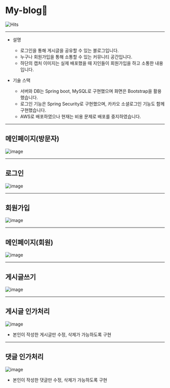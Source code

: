 # My-blog🌟

![Hits](https://hits.seeyoufarm.com/api/count/incr/badge.svg?url=https%3A%2F%2Fgithub.com%2Fmsmn1729%2FMy-blog&count_bg=%2306A1F1&title_bg=%23555555&icon=iconify.svg&icon_color=%23FFFFFF&title=hits&edge_flat=false)

------

- 설명
  - 로그인을 통해 게시글을 공유할 수 있는 블로그입니다.
  - 누구나 회원가입을 통해 소통할 수 있는 커뮤니티 공간입니다.
  - 하단의 캡처 이미지는 실제 배포했을 때 지인들이 회원가입을 하고 소통한 내용입니다.

- 기술 스택
  - 서버와 DB는 Spring boot, MySQL로 구현했으며 화면은 Bootstrap을 활용했습니다.
  - 로그인 기능은 Spring Security로 구현했으며, 카카오 소셜로그인 기능도 함께 구현했습니다.
  - AWS로 배포하였으나 현재는 비용 문제로 배포를 중지하였습니다.

------

## 메인페이지(방문자)
![image](https://user-images.githubusercontent.com/59201008/115713015-7ce6bc80-a3b0-11eb-9548-5d9efb9884eb.png)

------
## 로그인
![image](https://user-images.githubusercontent.com/59201008/115713038-84a66100-a3b0-11eb-96c1-33a1fca0958d.png)

------
## 회원가입
![image](https://user-images.githubusercontent.com/59201008/115713065-8c660580-a3b0-11eb-9619-afe4677e0230.png)

------
## 메인페이지(회원)
![image](https://user-images.githubusercontent.com/59201008/115713096-95ef6d80-a3b0-11eb-90b4-5d8d60278d9d.png)

------
## 게시글쓰기
![image](https://user-images.githubusercontent.com/59201008/115713167-ac95c480-a3b0-11eb-9f29-e636943f9eb4.png)

------
## 게시글 인가처리
![image](https://user-images.githubusercontent.com/59201008/115713249-c1725800-a3b0-11eb-945e-2b6916510548.png)
- 본인이 작성한 게시글만 수정, 삭제가 가능하도록 구현

------
## 댓글 인가처리
![image](https://user-images.githubusercontent.com/59201008/115713293-cc2ced00-a3b0-11eb-915f-7709e07e872e.png)
- 본인이 작성한 댓글만 수정, 삭제가 가능하도록 구현
